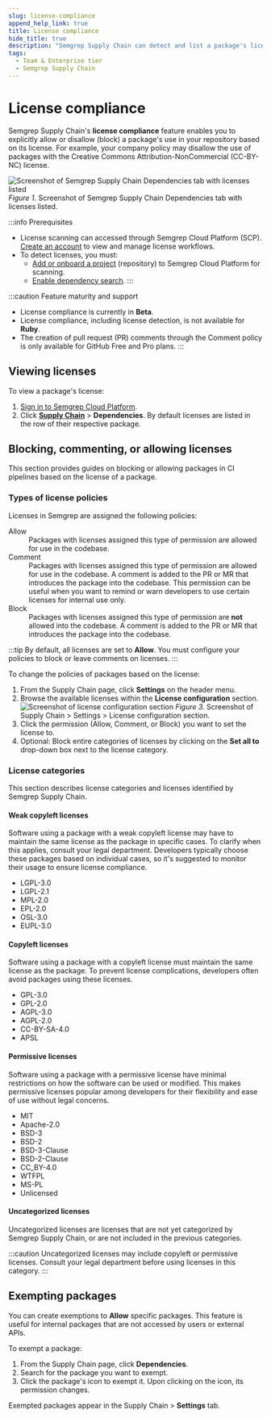 ```yaml
---
slug: license-compliance
append_help_link: true
title: License compliance
hide_title: true
description: "Semgrep Supply Chain can detect and list a package's license. Prevent or exempt certain packages from being used based on its license."
tags:
  - Team & Enterprise tier
  - Semgrep Supply Chain
---
```


# License compliance 

Semgrep Supply Chain's **license compliance** feature enables you to explicitly allow or disallow (block) a package's use in your repository based on its license. For example, your company policy may disallow the use of packages with the Creative Commons Attribution-NonCommercial (CC-BY-NC) license.

![Screenshot of Semgrep Supply Chain Dependencies tab with licenses listed](/img/sc-license-scanning.png)
*Figure 1*. Screenshot of Semgrep Supply Chain Dependencies tab with licenses listed.

:::info Prerequisites
* License scanning can accessed through Semgrep Cloud Platform (SCP). [Create an account](/semgrep-code/getting-started/#signing-in-to-semgrep-cloud-platform) to view and manage license workflows.
* To detect licenses, you must:
    * [Add or onboard a project](/semgrep-code/getting-started/#option-b-adding-a-repository-from-github-gitlab-or-bitbucket) (repository) to Semgrep Cloud Platform for scanning.
    * [Enable dependency search](/semgrep-supply-chain/dependency-search/#using-dependency-search). 
:::

:::caution Feature maturity and support
* License compliance is currently in **Beta**.
* License compliance, including license detection, is not available for **Ruby**.
* The creation of pull request (PR) comments through the Comment policy is only available for GitHub Free and Pro plans.
:::

## Viewing licenses

To view a package's license:

1. [Sign in to Semgrep Cloud Platform](https://semgrep.dev/login).
2. Click **[Supply Chain](https://semgrep.dev/orgs/-/supply-chain)** > **Dependencies**. By default licenses are listed in the row of their respective package.

## Blocking, commenting, or allowing licenses 

This section provides guides on blocking or allowing packages in CI pipelines based on the license of a package.

### Types of license policies 

Licenses in Semgrep are assigned the following policies:

<dl>
<dt>Allow</dt>
<dd>Packages with licenses assigned this type of permission are allowed for use in the codebase.</dd>
<dt>Comment</dt>
<dd>Packages with licenses assigned this type of permission are allowed for use in the codebase. A comment is added to the PR or MR that introduces the package into the codebase. This permission can be useful when you want to remind or warn developers to use certain licenses for internal use only.</dd>
<dt>Block</dt>
<dd>Packages with licenses assigned this type of permission are <strong>not</strong> allowed into the codebase. A comment is added to the PR or MR that introduces the package into the codebase.</dd>
</dl>

:::tip
By default, all licenses are set to **Allow**. You must configure your policies to block or leave comments on licenses.
:::

To change the policies of packages based on the license:

1. From the Supply Chain page, click **Settings** on the header menu. 
2. Browse the available licenses within the **License configuration** section. 
![Screenshot of license configuration section](/img/sc-license-configuration.png#bordered)
*Figure 3.* Screenshot of Supply Chain > Settings > License configuration section.
3. Click the permission (Allow, Comment, or Block) you want to set the license to.
4. Optional: Block entire categories of licenses by clicking on the **Set all to** drop-down box next to the license category.

### License categories

This section describes license categories and licenses identified by Semgrep Supply Chain.

#### Weak copyleft licenses

Software using a package with a weak copyleft license may have to maintain the same license as the package in specific cases. To clarify when this applies, consult your legal department. Developers typically choose these packages based on individual cases, so it's suggested to monitor their usage to ensure license compliance.

* LGPL-3.0
* LGPL-2.1
* MPL-2.0
* EPL-2.0
* OSL-3.0
* EUPL-3.0

#### Copyleft licenses

Software using a package with a copyleft license must maintain the same license as the package. To prevent license complications, developers often avoid packages using these licenses.

* GPL-3.0
* GPL-2.0
* AGPL-3.0
* AGPL-2.0
* CC-BY-SA-4.0
* APSL

#### Permissive licenses

Software using a package with a permissive license have minimal restrictions on how the software can be used or modified. This makes permissive licenses popular among developers for their flexibility and ease of use without legal concerns.

* MIT
* Apache-2.0
* BSD-3
* BSD-2
* BSD-3-Clause
* BSD-2-Clause
* CC_BY-4.0
* WTFPL
* MS-PL
* Unlicensed

#### Uncategorized licenses

Uncategorized licenses are licenses that are not yet categorized by Semgrep Supply Chain, or are not included in the previous categories.

:::caution
Uncategorized licenses may include copyleft or permissive licenses. Consult your legal department before using licenses in this category.
:::

## Exempting packages

You can create exemptions to **Allow** specific packages. This feature is useful for internal packages that are not accessed by users or external APIs.

To exempt a package:

1. From the Supply Chain page, click **Dependencies**.
2. Search for the package you want to exempt.
3. Click the package's <i class="fa-solid fa-list-check"></i> icon to exempt it. Upon clicking on the icon, its permission changes.

Exempted packages appear in the Supply Chain > **Settings** tab.

<MoreHelp />
